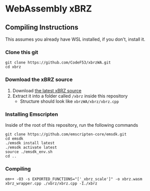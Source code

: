 # WebAssembly xBRZ

## Compiling Instructions
This assumes you already have WSL installed, if you don't, install it.

### Clone this git
```
git clone https://github.com/CodeF53/xbrzWA.git
cd xbrz
```

### Download the xBRZ source
1. Download [the latest xBRZ source](https://sourceforge.net/projects/xbrz/files/xBRZ/)
2. Extract it into a folder called `/xbrz` inside this repository
    - Structure should look like `xbrzWA/xbrz/xbrz.cpp`

### Installing Emscripten
Inside of the root of this repository, run the following commands
```
git clone https://github.com/emscripten-core/emsdk.git
cd emsdk
./emsdk install latest
./emsdk activate latest
source ./emsdk_env.sh
cd ..
```

### Compiling
```
em++ -O3 -s EXPORTED_FUNCTIONS="['_xbrz_scale']" -o xbrz.wasm xbrz_wrapper.cpp ./xbrz/xbrz.cpp -I./xbrz
```